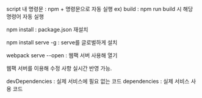 script 내 명령문 : npm + 명령문으로 자동 실행
ex) build : npm run build 시 해당 명령어 자동 실행

npm install :
package.json 재설치

npm install serve -g :
serve를 글로벌하게 설치

webpack serve --open :
웹팩 서버 사용해 열기

웹팩 서버를 이용해 수정 사항 실시간 반영 가능.

devDependencies : 실제 서비스에 필요 없는 코드
dependencies : 실제 서비스 사용 코드
